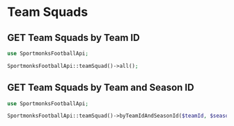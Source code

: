 # Team Squads

## GET Team Squads by Team ID

```php
use SportmonksFootballApi;

SportmonksFootballApi::teamSquad()->all();
```

## GET Team Squads by Team and Season ID

```php
use SportmonksFootballApi;

SportmonksFootballApi::teamSquad()->byTeamIdAndSeasonId($teamId, $seasonId);
```